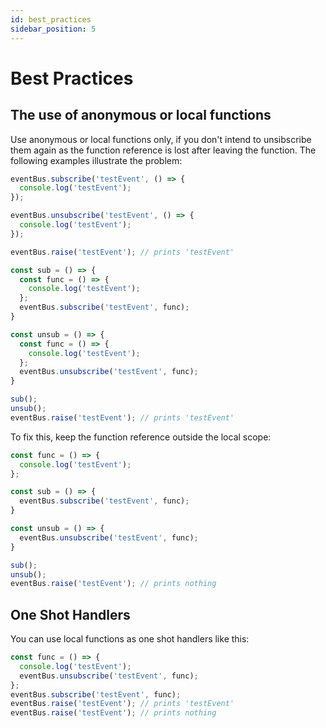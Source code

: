 ```yaml
---
id: best_practices
sidebar_position: 5
---
```

# Best Practices #

## The use of anonymous or local functions ##

Use anonymous or local functions only, if you don't intend to unsibscribe them again as the function reference is lost after leaving the function. The following examples illustrate the problem:

```js
eventBus.subscribe('testEvent', () => {
  console.log('testEvent');
});

eventBus.unsubscribe('testEvent', () => {
  console.log('testEvent');
});

eventBus.raise('testEvent'); // prints 'testEvent'
```

```js
const sub = () => {
  const func = () => {
    console.log('testEvent');
  };
  eventBus.subscribe('testEvent', func);
}

const unsub = () => {
  const func = () => {
    console.log('testEvent');
  };
  eventBus.unsubscribe('testEvent', func);
}

sub();
unsub();
eventBus.raise('testEvent'); // prints 'testEvent'
```

To fix this, keep the function reference outside the local scope:

```js
const func = () => {
  console.log('testEvent');
};

const sub = () => {
  eventBus.subscribe('testEvent', func);
}

const unsub = () => {
  eventBus.unsubscribe('testEvent', func);
}

sub();
unsub();
eventBus.raise('testEvent'); // prints nothing
```

## One Shot Handlers ##

You can use local functions as one shot handlers like this:

```js
const func = () => {
  console.log('testEvent');
  eventBus.unsubscribe('testEvent', func);
};
eventBus.subscribe('testEvent', func);
eventBus.raise('testEvent'); // prints 'testEvent'
eventBus.raise('testEvent'); // prints nothing
```
